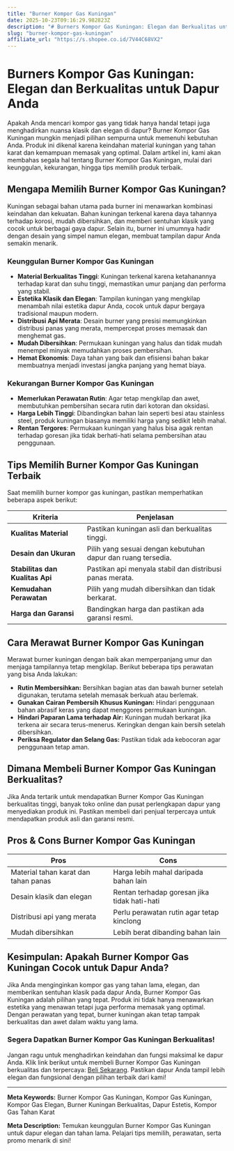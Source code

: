 ```yaml
---
title: "Burner Kompor Gas Kuningan"
date: 2025-10-23T09:16:29.982823Z
description: "# Burners Kompor Gas Kuningan: Elegan dan Berkualitas untuk Dapur Anda..."
slug: "burner-kompor-gas-kuningan"
affiliate_url: "https://s.shopee.co.id/7V44C68VX2"
---
```

# Burners Kompor Gas Kuningan: Elegan dan Berkualitas untuk Dapur Anda

Apakah Anda mencari kompor gas yang tidak hanya handal tetapi juga menghadirkan nuansa klasik dan elegan di dapur? Burner Kompor Gas Kuningan mungkin menjadi pilihan sempurna untuk memenuhi kebutuhan Anda. Produk ini dikenal karena keindahan material kuningan yang tahan karat dan kemampuan memasak yang optimal. Dalam artikel ini, kami akan membahas segala hal tentang Burner Kompor Gas Kuningan, mulai dari keunggulan, kekurangan, hingga tips memilih produk terbaik.

## Mengapa Memilih Burner Kompor Gas Kuningan?

Kuningan sebagai bahan utama pada burner ini menawarkan kombinasi keindahan dan kekuatan. Bahan kuningan terkenal karena daya tahannya terhadap korosi, mudah dibersihkan, dan memberi sentuhan klasik yang cocok untuk berbagai gaya dapur. Selain itu, burner ini umumnya hadir dengan desain yang simpel namun elegan, membuat tampilan dapur Anda semakin menarik.

### Keunggulan Burner Kompor Gas Kuningan

- **Material Berkualitas Tinggi**: Kuningan terkenal karena ketahanannya terhadap karat dan suhu tinggi, memastikan umur panjang dan performa yang stabil.
- **Estetika Klasik dan Elegan**: Tampilan kuningan yang mengkilap menambah nilai estetika dapur Anda, cocok untuk dapur bergaya tradisional maupun modern.
- **Distribusi Api Merata**: Desain burner yang presisi memungkinkan distribusi panas yang merata, mempercepat proses memasak dan menghemat gas.
- **Mudah Dibersihkan**: Permukaan kuningan yang halus dan tidak mudah menempel minyak memudahkan proses pembersihan.
- **Hemat Ekonomis**: Daya tahan yang baik dan efisiensi bahan bakar membuatnya menjadi investasi jangka panjang yang hemat biaya.

### Kekurangan Burner Kompor Gas Kuningan

- **Memerlukan Perawatan Rutin**: Agar tetap mengkilap dan awet, membutuhkan pembersihan secara rutin dari kotoran dan oksidasi.
- **Harga Lebih Tinggi**: Dibandingkan bahan lain seperti besi atau stainless steel, produk kuningan biasanya memiliki harga yang sedikit lebih mahal.
- **Rentan Tergores**: Permukaan kuningan yang halus bisa agak rentan terhadap goresan jika tidak berhati-hati selama pembersihan atau penggunaan.

## Tips Memilih Burner Kompor Gas Kuningan Terbaik

Saat memilih burner kompor gas kuningan, pastikan memperhatikan beberapa aspek berikut:

| Kriteria                   | Penjelasan                                           |
|----------------------------|------------------------------------------------------|
| **Kualitas Material**      | Pastikan kuningan asli dan berkualitas tinggi.      |
| **Desain dan Ukuran**      | Pilih yang sesuai dengan kebutuhan dapur dan ruang tersedia. |
| **Stabilitas dan Kualitas Api** | Pastikan api menyala stabil dan distribusi panas merata. |
| **Kemudahan Perawatan**    | Pilih yang mudah dibersihkan dan tidak berkarat.   |
| **Harga dan Garansi**      | Bandingkan harga dan pastikan ada garansi resmi.   |

## Cara Merawat Burner Kompor Gas Kuningan

Merawat burner kuningan dengan baik akan memperpanjang umur dan menjaga tampilannya tetap mengkilap. Berikut beberapa tips perawatan yang bisa Anda lakukan:

- **Rutin Membersihkan:** Bersihkan bagian atas dan bawah burner setelah digunakan, terutama setelah memasak berkuah atau berlemak.
- **Gunakan Cairan Pembersih Khusus Kuningan:** Hindari penggunaan bahan abrasif keras yang dapat menggores permukaan kuningan.
- **Hindari Paparan Lama terhadap Air:** Kuningan mudah berkarat jika terkena air secara terus-menerus. Keringkan dengan kain bersih setelah dibersihkan.
- **Periksa Regulator dan Selang Gas:** Pastikan tidak ada kebocoran agar penggunaan tetap aman.

## Dimana Membeli Burner Kompor Gas Kuningan Berkualitas?

Jika Anda tertarik untuk mendapatkan Burner Kompor Gas Kuningan berkualitas tinggi, banyak toko online dan pusat perlengkapan dapur yang menyediakan produk ini. Pastikan membeli dari penjual terpercaya untuk mendapatkan produk asli dan garansi resmi.

## Pros & Cons Burner Kompor Gas Kuningan

| **Pros** | **Cons** |
|-------------------------|----------------------------|
| Material tahan karat dan tahan panas | Harga lebih mahal daripada bahan lain |
| Desain klasik dan elegan | Rentan terhadap goresan jika tidak hati-hati |
| Distribusi api yang merata | Perlu perawatan rutin agar tetap kinclong |
| Mudah dibersihkan | Lebih berat dibanding bahan lain |

## Kesimpulan: Apakah Burner Kompor Gas Kuningan Cocok untuk Dapur Anda?

Jika Anda menginginkan kompor gas yang tahan lama, elegan, dan memberikan sentuhan klasik pada dapur Anda, Burner Kompor Gas Kuningan adalah pilihan yang tepat. Produk ini tidak hanya menawarkan estetika yang menawan tetapi juga performa memasak yang optimal. Dengan perawatan yang tepat, burner kuningan akan tetap tampak berkualitas dan awet dalam waktu yang lama.

### Segera Dapatkan Burner Kompor Gas Kuningan Berkualitas!

Jangan ragu untuk menghadirkan keindahan dan fungsi maksimal ke dapur Anda. Klik link berikut untuk membeli Burner Kompor Gas Kuningan berkualitas dan terpercaya: [Beli Sekarang](https://s.shopee.co.id/7V44C68VX2). Pastikan dapur Anda tampil lebih elegan dan fungsional dengan pilihan terbaik dari kami!

---

**Meta Keywords:** Burner Kompor Gas Kuningan, Kompor Gas Kuningan, Kompor Gas Elegan, Burner Kuningan Berkualitas, Dapur Estetis, Kompor Gas Tahan Karat

**Meta Description:** Temukan keunggulan Burner Kompor Gas Kuningan untuk dapur elegan dan tahan lama. Pelajari tips memilih, perawatan, serta promo menarik di sini!